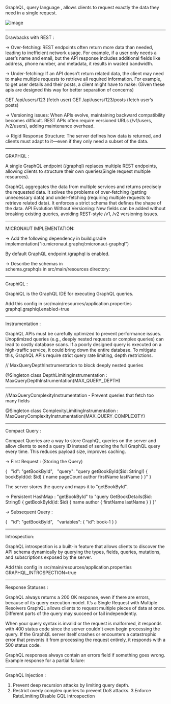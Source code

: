 GraphQL,  query language ,  allows clients to request exactly the data they need in a single request.


![image](https://github.com/user-attachments/assets/c4509243-24b5-47ed-8b58-203661ecdb46)




 ____________                                                                              


Drawbacks with REST :



-> Over-fetching: REST endpoints often return more data than needed, leading to inefficient network usage.
For example, if a user only needs a user’s name and email, but the API response includes additional fields like address, phone number, and metadata, it results in wasted bandwidth.


-> Under-fetching: If an API doesn’t return related data, the client may need to make multiple requests to retrieve all required information.
For example, to get user details and their posts, a client might have to make: (Given these apis are designed this way for  better separation of concerns)


GET /api/users/123 (fetch user)
GET /api/users/123/posts (fetch user’s posts)


-> Versioning issues: When APIs evolve, maintaining backward compatibility becomes difficult. REST APIs often require versioned URLs (/v1/users, /v2/users), adding maintenance overhead.

-> Rigid Response Structure: The server defines how data is returned, and clients must adapt to it—even if they only need a subset of the data.



_______________



GRAPHQL :



A single GraphQL endpoint (/graphql) replaces multiple REST endpoints, allowing clients to structure their own queries(Single request multiple resources).

GraphQL aggregates the data from multiple services and returns precisely the requested data.
It solves the problems of over-fetching (getting unnecessary data) and under-fetching (requiring multiple requests to retrieve related data).
It  enforces a strict schema that defines the shape of the data.
API Evolution Without Versioning: New fields can be added without breaking existing queries, avoiding REST-style /v1, /v2 versioning issues.
   


_____________


MICRONAUT IMPLEMENTATION:



-> Add the following dependency in build.gradle
  implementation("io.micronaut.graphql:micronaut-graphql")

  By default GraphQL endpoint /graphql is enabled.



-> Describe the schemas in
schema.graphqls in src/main/resources directory:



____________



GraphiQL :

GraphiQL is the GraphQL IDE for executing GraphQL queries.

Add this config in src/main/resources/application.properties
graphql.graphiql.enabled=true









_________________

Instrumentation :

GraphQL APIs must be carefully optimized to prevent performance issues.
Unoptimized queries (e.g., deeply nested requests or complex queries) can lead to costly database scans.
If a poorly designed query is executed on a high-traffic service, it could bring down the entire database.
To mitigate this, GraphQL APIs require strict query rate limiting, depth restrictions.




// MaxQueryDepthInstrumentation to block deeply nested queries

@Singleton
class DepthLimitingInstrumentation : MaxQueryDepthInstrumentation(MAX_QUERY_DEPTH)


_______



//MaxQueryComplexityInstrumentation - Prevent queries that fetch too many fields


@Singleton
class ComplexityLimitingInstrumentation : MaxQueryComplexityInstrumentation(MAX_QUERY_COMPLEXITY)




____________

 
Compact Query :

Compact Queries are a way to store GraphQL queries on the server and allow clients to send a query ID instead of sending the full GraphQL query every time.
This reduces payload size, improves caching.





-> First Request : (Storing the Query)

{
  "id": "getBookById",
  "query": "query getBookById($id: String!) { bookById(id: $id) { name pageCount author firstName lastName } }"
}


The server stores the query and maps it to "getBookById".



-> Persistent HashMap : 
   "getBookById" to "query GetBookDetails(\$id: String!) { getBookById(id: \$id) { name author { firstName lastName } } }"




-> Subsequent Query :

{
  "id": "getBookById",
  "variables": { "id": book-1 }
} 




________________________





Introspection:

GraphQL introspection is a built-in feature that allows clients to discover the API schema dynamically by querying the types, fields, queries, mutations, and subscriptions exposed by the server.



Add this config in src/main/resources/application.properties
GRAPHQL_INTROSPECTION=true





_______________




Response Statuses :

GraphQL always returns a 200 OK response, even if there are errors, because of its query execution model.
It’s a Single Request with Multiple Resolvers
GraphQL allows clients to request multiple pieces of data at once.
Different parts of the query may succeed or fail independently.



When your query syntax is invalid or the request is malformed, it responds with 400 status code since the server couldn't even begin processing the query.
If the GraphQL server itself crashes or encounters a catastrophic error that prevents it from processing the request entirely, it responds with a 500 status code.



GraphQL responses always contain an errors field if something goes wrong.
Example response for a partial failure:









__________________



GraphQL Injection :



1. Prevent deep recursion attacks by limiting query depth.
2. Restrict overly complex queries to prevent DoS attacks.
3.Enforce RateLimiting
Disable GQL introspection



